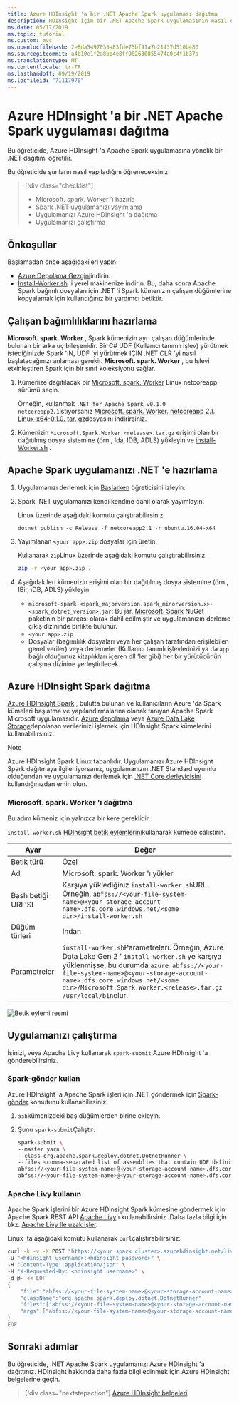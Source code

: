 ```yaml
---
title: Azure HDInsight 'a bir .NET Apache Spark uygulaması dağıtma
description: HDInsight için bir .NET Apache Spark uygulamasının nasıl dağıtılacağını öğrenin.
ms.date: 05/17/2019
ms.topic: tutorial
ms.custom: mvc
ms.openlocfilehash: 2e8da5497035a83fde75bf91a7d21437d510b480
ms.sourcegitcommit: a4b10e1f2a8bb4e8ff902630855474a0c4f1b37a
ms.translationtype: MT
ms.contentlocale: tr-TR
ms.lasthandoff: 09/19/2019
ms.locfileid: "71117970"
---
```

# <a name="deploy-a-net-for-apache-spark-application-to-azure-hdinsight"></a>Azure HDInsight 'a bir .NET Apache Spark uygulaması dağıtma

Bu öğreticide, Azure HDInsight 'a Apache Spark uygulamasına yönelik bir .NET dağıtımı öğretilir.

Bu öğreticide şunların nasıl yapıladığını öğreneceksiniz:

> [!div class="checklist"]
>
> * Microsoft. spark. Worker 'ı hazırla
> * Spark .NET uygulamanızı yayımlama
> * Uygulamanızı Azure HDInsight 'a dağıtma
> * Uygulamanızı çalıştırma

## <a name="prerequisites"></a>Önkoşullar

Başlamadan önce aşağıdakileri yapın:

* [Azure Depolama Gezgini](https://azure.microsoft.com/features/storage-explorer/)indirin.
* [İnstall-Worker.sh](https://github.com/dotnet/spark/blob/master/deployment/install-worker.sh) 'i yerel makinenize indirin. Bu, daha sonra Apache Spark bağımlı dosyaları için .NET 'i Spark kümenizin çalışan düğümlerine kopyalamak için kullandığınız bir yardımcı betiktir.

## <a name="prepare-worker-dependencies"></a>Çalışan bağımlılıklarını hazırlama

**Microsoft. spark. Worker** , Spark kümenizin ayrı çalışan düğümlerinde bulunan bir arka uç bileşenidir. Bir C# UDF (Kullanıcı tanımlı işlev) yürütmek istediğinizde Spark 'ıN, UDF 'yi yürütmek IÇIN .NET CLR 'yi nasıl başlatacağınızı anlaması gerekir. **Microsoft. spark. Worker** , bu Işlevi etkinleştiren Spark için bir sınıf koleksiyonu sağlar.

1. Kümenize dağıtılacak bir [Microsoft. spark. Worker](https://github.com/dotnet/spark/releases) Linux netcoreapp sürümü seçin.

   Örneğin, kullanmak `.NET for Apache Spark v0.1.0` `netcoreapp2.1`istiyorsanız [Microsoft. spark. Worker. netcoreapp 2.1. Linux-x64-0.1.0. tar. gz](https://github.com/dotnet/spark/releases/download/v0.1.0/Microsoft.Spark.Worker.netcoreapp2.1.linux-x64-0.1.0.tar.gz)dosyasını indirirsiniz.

2. Kümenizin `Microsoft.Spark.Worker.<release>.tar.gz` erişimi olan bir dağıtılmış dosya sistemine (örn., Ida, IDB, ADLS) yükleyin ve [install-Worker.sh](https://github.com/dotnet/spark/blob/master/deployment/install-worker.sh) .

## <a name="prepare-your-net-for-apache-spark-app"></a>Apache Spark uygulamanızı .NET 'e hazırlama

1. Uygulamanızı derlemek için [Başlarken](get-started.md) öğreticisini izleyin.

2. Spark .NET uygulamanızı kendi kendine dahil olarak yayımlayın.

   Linux üzerinde aşağıdaki komutu çalıştırabilirsiniz.

   ```dotnetcli
   dotnet publish -c Release -f netcoreapp2.1 -r ubuntu.16.04-x64
   ```

3. Yayımlanan `<your app>.zip` dosyalar için üretin.

   Kullanarak `zip`Linux üzerinde aşağıdaki komutu çalıştırabilirsiniz.

   ```bash
   zip -r <your app>.zip .
   ```

4. Aşağıdakileri kümenizin erişimi olan bir dağıtılmış dosya sistemine (örn., IBir, ıDB, ADLS) yükleyin:

   * `microsoft-spark-<spark_majorversion.spark_minorversion.x>-<spark_dotnet_version>.jar`: Bu jar, [Microsoft. Spark](https://www.nuget.org/packages/Microsoft.Spark/) NuGet paketinin bir parçası olarak dahil edilmiştir ve uygulamanızın derleme çıkış dizininde birlikte bulunur.
   * `<your app>.zip`
   * Dosyalar (bağımlılık dosyaları veya her çalışan tarafından erişilebilen genel veriler) veya derlemeler (Kullanıcı tanımlı işlevlerinizi ya da `app` bağlı olduğunuz kitaplıkları içeren dll 'ler gibi) her bir yürütücünün çalışma dizinine yerleştirilecek.

## <a name="deploy-to-azure-hdinsight-spark"></a>Azure HDInsight Spark dağıtma

[Azure HDInsight Spark](https://docs.microsoft.com/azure/hdinsight/spark/apache-spark-overview) , bulutta bulunan ve kullanıcıların Azure 'da Spark kümeleri başlatma ve yapılandırmalarına olanak tanıyan Apache Spark Microsoft uygulamasıdır. [Azure depolama](https://azure.microsoft.com/services/storage/) veya [Azure Data Lake Storage](https://docs.microsoft.com/azure/hdinsight/hdinsight-hadoop-use-data-lake-storage-gen2)depolanan verilerinizi işlemek için HDInsight Spark kümelerini kullanabilirsiniz.

> [!NOTE]
> Azure HDInsight Spark Linux tabanlıdır. Uygulamanızı Azure HDInsight Spark dağıtmaya ilgileniyorsanız, uygulamanızın .NET Standard uyumlu olduğundan ve uygulamanızı derlemek için [.NET Core derleyicisini](https://dotnet.microsoft.com/download) kullandığınızdan emin olun.

### <a name="deploy-microsoftsparkworker"></a>Microsoft. spark. Worker 'ı dağıtma

Bu adım kümeniz için yalnızca bir kere gereklidir.

`install-worker.sh` [HDInsight betik eylemlerini](https://docs.microsoft.com/azure/hdinsight/hdinsight-hadoop-customize-cluster-linux)kullanarak kümede çalıştırın.

|Ayar|Değer|
|-------|-----|
|Betik türü|Özel|
|Ad|Microsoft. spark. Worker 'ı yükler|
|Bash betiği URI 'SI|Karşıya yüklediğiniz `install-worker.sh`URI. Örneğin, `abfss://<your-file-system-name>@<your-storage-account-name>.dfs.core.windows.net/<some dir>/install-worker.sh`|
|Düğüm türleri|Indan|
|Parametreler|`install-worker.sh`Parametreleri. Örneğin, Azure Data Lake Gen 2 ' `install-worker.sh` ye karşıya yüklenmişse, bu durumda `azure abfss://<your-file-system-name>@<your-storage-account-name>.dfs.core.windows.net/<some dir>/Microsoft.Spark.Worker.<release>.tar.gz /usr/local/bin`olur.|

![Betik eylemi resmi](./media/hdinsight-deployment/deployment-hdi-action-script.png)

## <a name="run-your-app"></a>Uygulamanızı çalıştırma

İşinizi, veya Apache Livy kullanarak `spark-submit` Azure HDInsight 'a gönderebilirsiniz.

### <a name="use-spark-submit"></a>Spark-gönder kullan

Azure HDInsight 'a Apache Spark işleri için .NET göndermek için [Spark-gönder](https://spark.apache.org/docs/latest/submitting-applications.html) komutunu kullanabilirsiniz.
 
1. `ssh`kümenizdeki baş düğümlerden birine ekleyin.

1. Şunu `spark-submit`Çalıştır:

   ```bash
   spark-submit \
   --master yarn \
   --class org.apache.spark.deploy.dotnet.DotnetRunner \
   --files <comma-separated list of assemblies that contain UDF definitions, if any> \
   abfss://<your-file-system-name>@<your-storage-account-name>.dfs.core.windows.net/<some dir>/microsoft-spark-<spark_majorversion.spark_minorversion.x>-<spark_dotnet_version>.jar \
   abfss://<your-file-system-name>@<your-storage-account-name>.dfs.core.windows.net/<some dir>/<your app>.zip <your app> <app arg 1> <app arg 2> ... <app arg n>
   ```

### <a name="use-apache-livy"></a>Apache Livy kullanın

Apache Spark işlerini bir Azure HDInsight Spark kümesine göndermek için Apache Spark REST API [Apache Livy](https://livy.incubator.apache.org/)'ı kullanabilirsiniz. Daha fazla bilgi için bkz. [Apache Livy Ile uzak işler](https://docs.microsoft.com/azure/hdinsight/spark/apache-spark-livy-rest-interface).

Linux 'ta aşağıdaki komutu kullanarak `curl`çalıştırabilirsiniz:

```bash
curl -k -v -X POST "https://<your spark cluster>.azurehdinsight.net/livy/batches" \
-u "<hdinsight username>:<hdinsight password>" \
-H "Content-Type: application/json" \
-H "X-Requested-By: <hdinsight username>" \
-d @- << EOF
{
    "file":"abfss://<your-file-system-name>@<your-storage-account-name>.dfs.core.windows.net/<some dir>/microsoft-spark-<spark_majorversion.spark_minorversion.x>-<spark_dotnet_version>.jar",
    "className":"org.apache.spark.deploy.dotnet.DotnetRunner",
    "files":["abfss://<your-file-system-name>@<your-storage-account-name>.dfs.core.windows.net/<some dir>/<udf assembly>", "abfss://<your-file-system-name>@<your-storage-account-name>.dfs.core.windows.net/<some dir>/<file>"],
    "args":["abfss://<your-file-system-name>@<your-storage-account-name>.dfs.core.windows.net/<some dir>/<your app>.zip","<your app>","<app arg 1>","<app arg 2>,"...","<app arg n>"]
}
EOF
```

## <a name="next-steps"></a>Sonraki adımlar

Bu öğreticide, .NET Apache Spark uygulamanızı Azure HDInsight 'a dağıttınız. HDInsight hakkında daha fazla bilgi edinmek için Azure HDInsight belgelerine geçin.

> [!div class="nextstepaction"]
> [Azure HDInsight belgeleri](https://docs.microsoft.com/azure/hdinsight/)
